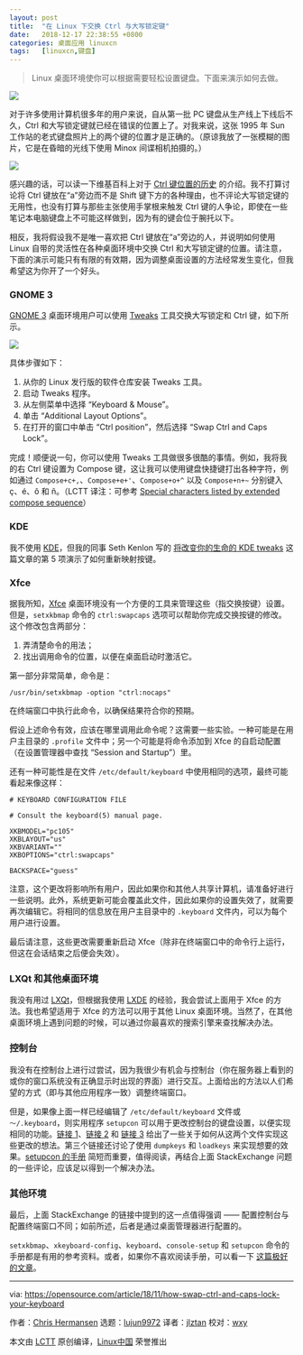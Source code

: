 ```yaml
---
layout: post
title:	"在 Linux 下交换 Ctrl 与大写锁定键"
date:	2018-12-17 22:38:55 +0800 
categories:	桌面应用 linuxcn 
tags:	[linuxcn,键盘]
---
```




> 
> Linux 桌面环境使你可以根据需要轻松设置键盘。下面来演示如何去做。
> 
> 
> 


![](/Asserts/Images//attachment/album/201812/17/223900ek7wi7vvhabi7iav.jpg)


对于许多使用计算机很多年的用户来说，自从第一批 PC 键盘从生产线上下线后不久，Ctrl 和大写锁定键就已经在错误的位置上了。对我来说，这张 1995 年 Sun 工作站的老式键盘照片上的两个键的位置才是正确的。（原谅我放了一张模糊的图片，它是在昏暗的光线下使用 Minox 间谍相机拍摄的。）


![](/Asserts/Images//attachment/album/201812/17/223901ac7cczp33ir8xc2i.jpg)


感兴趣的话，可以读一下维基百科上对于 [Ctrl 键位置的历史](https://en.wikipedia.org/wiki/Control_key) 的介绍。我不打算讨论将 Ctrl 键放在“a”旁边而不是 Shift 键下方的各种理由，也不评论大写锁定键的无用性，也没有打算与那些主张使用手掌根来触发 Ctrl 键的人争论，即使在一些笔记本电脑键盘上不可能这样做到，因为有的键会位于腕托以下。


相反，我将假设我不是唯一喜欢把 Ctrl 键放在“a”旁边的人，并说明如何使用 Linux 自带的灵活性在各种桌面环境中交换 Ctrl 和大写锁定键的位置。请注意，下面的演示可能只有有限的有效期，因为调整桌面设置的方法经常发生变化，但我希望这为你开了一个好头。


### GNOME 3


[GNOME 3](https://www.gnome.org/gnome-3/) 桌面环境用户可以使用 [Tweaks](https://wiki.gnome.org/Apps/Tweaks) 工具交换大写锁定和 Ctrl 键，如下所示。


![](/Asserts/Images//attachment/album/201812/17/223916k64eueibnlx9jg6e.png)


具体步骤如下：


1. 从你的 Linux 发行版的软件仓库安装 Tweaks 工具。
2. 启动 Tweaks 程序。
3. 从左侧菜单中选择 “Keyboard & Mouse”。
4. 单击 “Additional Layout Options”。
5. 在打开的窗口中单击 “Ctrl position”，然后选择 “Swap Ctrl and Caps Lock”。


完成！顺便说一句，你可以使用 Tweaks 工具做很多很酷的事情。例如，我将我的右 Ctrl 键设置为 Compose 键，这让我可以使用键盘快捷键打出各种字符，例如通过 `Compose+c+,`、`Compose+e+'`、`Compose+o+^` 以及 `Compose+n+~` 分别键入 ç、é、ô 和 ñ。（LCTT 译注：可参考 [Special characters listed by extended compose sequence](https://www.ibm.com/support/knowledgecenter/en/SSKTWP_9.0.0/com.ibm.notes900.help.doc/acc_spec_characters_r.html)）


### KDE


我不使用 [KDE](https://www.kde.org/)，但我的同事 Seth Kenlon 写的 [将改变你的生命的 KDE tweaks](https://opensource.com/article/17/5/7-cool-kde-tweaks-will-improve-your-life) 这篇文章的第 5 项演示了如何重新映射按键。


### Xfce


据我所知，[Xfce](https://www.xfce.org/) 桌面环境没有一个方便的工具来管理这些（指交换按键）设置。 但是，`setxkbmap` 命令的 `ctrl:swapcaps` 选项可以帮助你完成交换按键的修改。这个修改包含两部分：


1. 弄清楚命令的用法；
2. 找出调用命令的位置，以便在桌面启动时激活它。


第一部分非常简单，命令是：



```
/usr/bin/setxkbmap -option "ctrl:nocaps"
```

在终端窗口中执行此命令，以确保结果符合你的预期。


假设上述命令有效，应该在哪里调用此命令呢？这需要一些实验。一种可能是在用户主目录的 `.profile` 文件中；另一个可能是将命令添加到 Xfce 的自启动配置（在设置管理器中查找 “Session and Startup”）里。


还有一种可能性是在文件 `/etc/default/keyboard` 中使用相同的选项，最终可能看起来像这样：



```
# KEYBOARD CONFIGURATION FILE

# Consult the keyboard(5) manual page.

XKBMODEL="pc105"
XKBLAYOUT="us"
XKBVARIANT=""
XKBOPTIONS="ctrl:swapcaps"

BACKSPACE="guess"
```

注意，这个更改将影响所有用户，因此如果你和其他人共享计算机，请准备好进行一些说明。此外，系统更新可能会覆盖此文件，因此如果你的设置失效了，就需要再次编辑它。将相同的信息放在用户主目录中的 `.keyboard` 文件内，可以为每个用户进行设置。


最后请注意，这些更改需要重新启动 Xfce（除非在终端窗口中的命令行上运行，但这在会话结束之后便会失效）。


### LXQt 和其他桌面环境


我没有用过 [LXQt](https://lxqt.org/)，但根据我使用 [LXDE](https://lxde.org/) 的经验，我会尝试上面用于 Xfce 的方法。我也希望适用于 Xfce 的方法可以用于其他 Linux 桌面环境。当然了，在其他桌面环境上遇到问题的时候，可以通过你最喜欢的搜索引擎来查找解决办法。


### 控制台


我没有在控制台上进行过尝试，因为我很少有机会与控制台（你在服务器上看到的或你的窗口系统没有正确显示时出现的界面）进行交互。上面给出的方法以人们希望的方式（即与其他应用程序一致）调整终端窗口。


但是，如果像上面一样已经编辑了 `/etc/default/keyboard` 文件或 `〜/.keyboard`，则实用程序 `setupcon` 可以用于更改控制台的键盘设置，以便实现相同的功能。[链接 1](https://askubuntu.com/questions/485454/how-to-remap-keys-on-a-user-level-both-with-and-without-x)、[链接 2](https://unix.stackexchange.com/questions/198791/how-do-i-permanently-change-the-console-tty-font-type-so-it-holds-after-reboot) 和 [链接 3](https://superuser.com/questions/290115/how-to-change-console-keymap-in-linux) 给出了一些关于如何从这两个文件实现这些更改的想法。第三个链接还讨论了使用 `dumpkeys` 和 `loadkeys` 来实现想要的效果。[setupcon 的手册](http://man.he.net/man1/setupcon) 简短而重要，值得阅读，再结合上面 StackExchange 问题的一些评论，应该足以得到一个解决办法。


### 其他环境


最后，上面 StackExchange 的链接中提到的这一点值得强调 —— 配置控制台与配置终端窗口不同；如前所述，后者是通过桌面管理器进行配置的。


`setxkbmap`、`xkeyboard-config`、`keyboard`、`console-setup` 和 `setupcon` 命令的手册都是有用的参考资料。或者，如果你不喜欢阅读手册，可以看一下 [这篇极好的文章](http://www.noah.org/wiki/CapsLock_Remap_Howto)。




---


via: <https://opensource.com/article/18/11/how-swap-ctrl-and-caps-lock-your-keyboard>


作者：[Chris Hermansen](https://opensource.com/users/clhermansen) 选题：[lujun9972](https://github.com/lujun9972) 译者：[jlztan](https://github.com/jlztan) 校对：[wxy](https://github.com/wxy)


本文由 [LCTT](https://github.com/LCTT/TranslateProject) 原创编译，[Linux中国](https://linux.cn/) 荣誉推出
